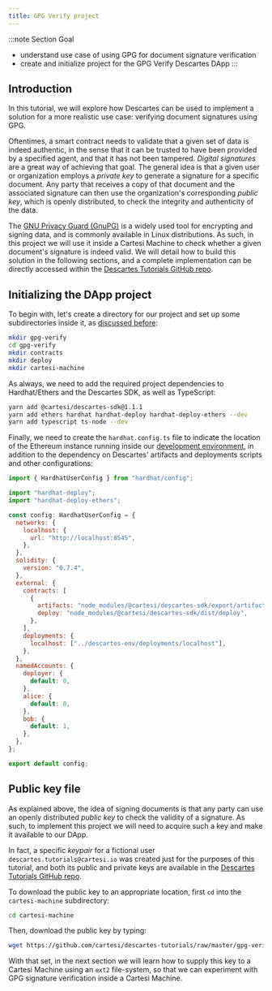 ```yaml
---
title: GPG Verify project
---
```


:::note Section Goal
- understand use case of using GPG for document signature verification
- create and initialize project for the GPG Verify Descartes DApp
:::

## Introduction

In this tutorial, we will explore how Descartes can be used to implement a solution for a more realistic use case: verifying document signatures using GPG. 

Oftentimes, a smart contract needs to validate that a given set of data is indeed authentic, in the sense that it can be trusted to have been provided by a specified agent, and that it has not been tampered. *Digital signatures* are a great way of achieving that goal. The general idea is that a given user or organization employs a *private key* to generate a signature for a specific document. Any party that receives a copy of that document and the associated signature can then use the organization's corresponding *public key*, which is openly distributed, to check the integrity and authenticity of the data.

The [GNU Privacy Guard (GnuPG)](https://www.gnupg.org/) is a widely used tool for encrypting and signing data, and is commonly available in Linux distributions. As such, in this project we will use it inside a Cartesi Machine to check whether a given document's signature is indeed valid. We will detail how to build this solution in the following sections, and a complete implementation can be directly accessed within the [Descartes Tutorials GitHub repo](https://github.com/cartesi/descartes-tutorials/tree/master/gpg-verify).


## Initializing the DApp project

To begin with, let's create a directory for our project and set up some subdirectories inside it, as [discussed before](../../helloworld/create-project/): 

```bash
mkdir gpg-verify
cd gpg-verify
mkdir contracts
mkdir deploy
mkdir cartesi-machine
```

As always, we need to add the required project dependencies to Hardhat/Ethers and the Descartes SDK, as well as TypeScript:

```bash
yarn add @cartesi/descartes-sdk@1.1.1
yarn add ethers hardhat hardhat-deploy hardhat-deploy-ethers --dev
yarn add typescript ts-node --dev
```

Finally, we need to create the `hardhat.config.ts` file to indicate the location of the Ethereum instance running inside our [development environment](../../descartes-env), in addition to the dependency on Descartes' artifacts and deployments scripts and other configurations:

```javascript
import { HardhatUserConfig } from "hardhat/config";

import "hardhat-deploy";
import "hardhat-deploy-ethers";

const config: HardhatUserConfig = {
  networks: {
    localhost: {
      url: "http://localhost:8545",
    },
  },
  solidity: {
    version: "0.7.4",
  },
  external: {
    contracts: [
      {
        artifacts: "node_modules/@cartesi/descartes-sdk/export/artifacts",
        deploy: "node_modules/@cartesi/descartes-sdk/dist/deploy",
      },
    ],
    deployments: {
      localhost: ["../descartes-env/deployments/localhost"],
    },
  },
  namedAccounts: {
    deployer: {
      default: 0,
    },
    alice: {
      default: 0,
    },
    bob: {
      default: 1,
    },
  },
};

export default config;
```

## Public key file

As explained above, the idea of signing documents is that any party can use an openly distributed *public key* to check the validity of a signature. As such, to implement this project we will need to acquire such a key and make it available to our DApp.

In fact, a specific *keypair* for a fictional user `descartes.tutorials@cartesi.io` was created just for the purposes of this tutorial, and both its public and private keys are available in the [Descartes Tutorials GitHub repo](https://github.com/cartesi/descartes-tutorials/tree/master/gpg-verify/cartesi-machine).

To download the public key to an appropriate location, first `cd` into the `cartesi-machine` subdirectory:

```bash
cd cartesi-machine
```

Then, download the public key by typing:
```bash
wget https://github.com/cartesi/descartes-tutorials/raw/master/gpg-verify/cartesi-machine/descartes-pub.key
```

With that set, in the next section we will learn how to supply this key to a Cartesi Machine using an `ext2` file-system, so that we can experiment with GPG signature verification inside a Cartesi Machine.
